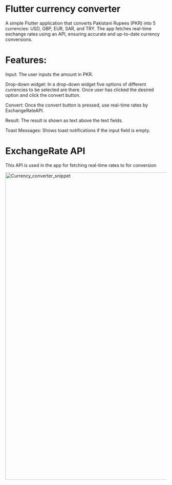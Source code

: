 # Flutter currency converter

A simple Flutter application that converts Pakistani Rupees (PKR) into 5 currencies: USD, GBP, EUR, SAR, and TRY. The app fetches real-time exchange rates using an API, ensuring accurate and up-to-date currency conversions.

# Features:
Input: The user inputs the amount in PKR.

Drop-down widget: In a drop-down widget five options of different currencies to be selected are there. Once user has clicked the desired option and click the convert button.

Convert: Once the convert button is pressed, use real-time rates by ExchangeRateAPI.

Result: The result is shown as text above the text fields.

Toast Messages: Shows toast notifications if the input field is empty.

# ExchangeRate API
This API is used in the app for fetching real-time rates to for conversion

<img width="960" alt="Currency_converter_snippet" src="https://github.com/user-attachments/assets/46b62024-32c2-44a9-8ec4-48ce1a2cf939">
